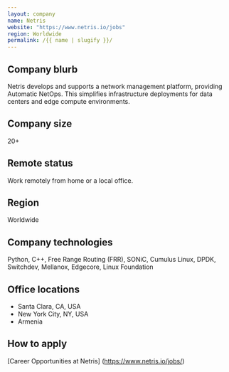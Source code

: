 ```yaml
---
layout: company
name: Netris
website: "https://www.netris.io/jobs"
region: Worldwide
permalink: /{{ name | slugify }}/
---
```


## Company blurb

Netris develops and supports a network management platform, providing Automatic NetOps.  This simplifies infrastructure deployments for data centers and edge compute environments.

## Company size

20+ 

## Remote status

Work remotely from home or a local office.

## Region

Worldwide

## Company technologies

Python, C++, Free Range Routing (FRR), SONiC, Cumulus Linux, DPDK, Switchdev, Mellanox, Edgecore, Linux Foundation

## Office locations

- Santa Clara, CA, USA
- New York City, NY, USA
- Armenia 


## How to apply

[Career Opportunities at Netris] (https://www.netris.io/jobs/)